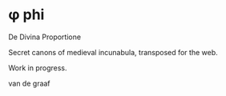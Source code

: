 <link rel="stylesheet" href="https://raw.githubusercontent.com/73rhodes/phi/master/css/phi.css">

&phi; phi
===

De Divina Proportione

Secret canons of medieval incunabula, transposed for the web.

Work in progress.

<div class="vandegraaf">van de graaf</div>

<script src="https://raw.githubusercontent.com/73rhodes/phi/master/javascripts/phi.js"></script>
